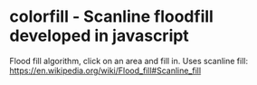 # colorfill - Scanline floodfill developed in javascript

Flood fill algorithm, click on an area and fill in. Uses scanline fill:
https://en.wikipedia.org/wiki/Flood_fill#Scanline_fill
